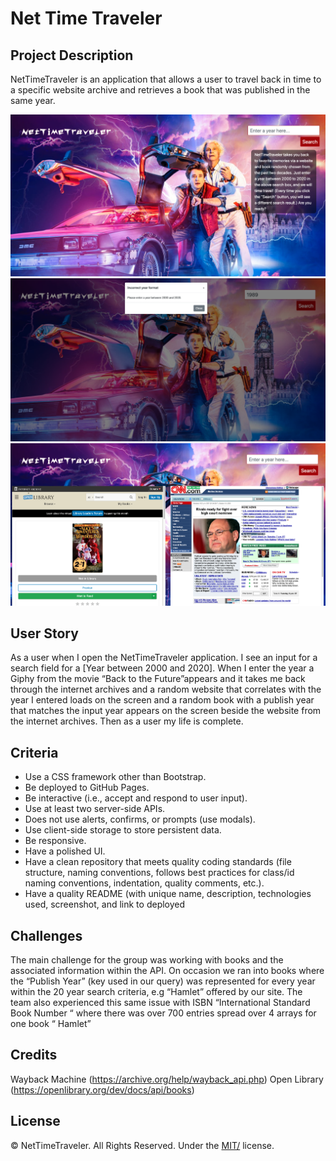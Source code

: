 # Net Time Traveler

## Project Description

NetTimeTraveler is an application that allows a user to travel back in time to a specific website archive and retrieves a book that was published in the same year.

![Landing Page](assets/image/Screenshot_1.png)
![Error Modal](assets/image/Screenshot_2.png)
![Search Results](assets/image/Screenshot_3.png)

## User Story

As a user when I open the NetTimeTraveler application. I see an input for a search field for a [Year between 2000 and 2020]. When I enter the year a Giphy from the movie “Back to the Future”appears and it takes me back through the internet archives and a random website that correlates with the year I entered loads on the screen and a random book with a publish year that matches the input year appears on the screen beside the website from the internet archives. Then as a user my life is complete.

## Criteria

- Use a CSS framework other than Bootstrap.
- Be deployed to GitHub Pages.
- Be interactive (i.e., accept and respond to user input).
- Use at least two server-side APIs.
- Does not use alerts, confirms, or prompts (use modals).
- Use client-side storage to store persistent data.
- Be responsive.
- Have a polished UI.
- Have a clean repository that meets quality coding standards (file structure, naming conventions, follows best practices for class/id naming conventions, indentation, quality comments, etc.).
- Have a quality README (with unique name, description, technologies used, screenshot, and link to deployed

## Challenges

The main challenge for the group was working with books and the associated information within the API. On occasion we ran into books where the “Publish Year” (key used in our query) was represented for every year within the 20 year search criteria, e.g “Hamlet” offered by our site. The team also experienced this same issue with ISBN “International Standard Book Number “ where there was over 700 entries spread over 4 arrays for one book “ Hamlet”

## Credits

Wayback Machine (https://archive.org/help/wayback_api.php)
Open Library (https://openlibrary.org/dev/docs/api/books)

## License

© NetTimeTraveler. All Rights Reserved. Under the [MIT/](./license.txt) license.
